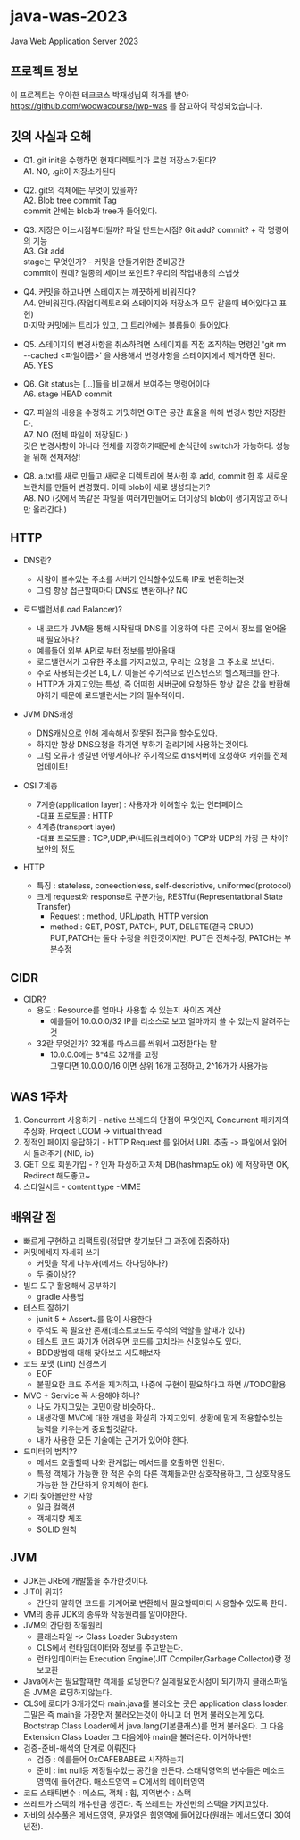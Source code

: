 # java-was-2023

Java Web Application Server 2023

## 프로젝트 정보 

이 프로젝트는 우아한 테크코스 박재성님의 허가를 받아 https://github.com/woowacourse/jwp-was 
를 참고하여 작성되었습니다.

## 깃의 사실과 오해
+ Q1. git init을 수행하면 현재디렉토리가 로컬 저장소가된다?   
A1. NO, .git이 저장소가된다   

+ Q2. git의 객체에는 무엇이 있을까?   
A2. Blob tree commit Tag   
commit 안에는 blob과 tree가 들어있다.   

+ Q3. 저장은 어느시점부터될까? 파일 만드는시점? Git add? commit? + 각 명령어의 기능   
A3. Git add    
stage는 무엇인가? - 커밋을 만들기위한 준비공간   
commit이 뭔데? 일종의 세이브 포인트? 우리의 작업내용의 스냅샷   

+ Q4. 커밋을 하고나면 스테이지는 깨끗하게 비워진다?   
A4. 안비워진다.(작업디렉토리와 스테이지와 저장소가 모두 같을때 비어있다고 표현)    
마지막 커밋에는 트리가 있고, 그 트리안에는 블롭들이 들어있다.   

+ Q5. 스테이지의 변경사항을 취소하려면 스테이지를 직접 조작하는 명령인 'git rm --cached <파일이름>' 을 사용해서 변경사항을 스테이지에서 제거하면 된다.   
A5. YES   

+ Q6. Git status는 [...]들을 비교해서 보여주는 명령어이다   
A6. stage HEAD commit   

+ Q7. 파일의 내용을 수정하고 커밋하면 GIT은 공간 효율을 위해 변경사항만 저장한다.   
A7. NO (전체 파일이 저장된다.)   
깃은 변경사항이 아니라 전체를 저장하기때문에 순식간에 switch가 가능하다. 성능을 위해 전체저장!    

+ Q8. a.txt를 새로 만들고 새로운 디렉토리에 복사한 후 add, commit 한 후 새로운 브랜치를 만들어 변경했다. 이때 blob이 새로 생성되는가?    
A8. NO (깃에서 똑같은 파일을 여러개만들어도 더이상의 blob이 생기지않고 하나만 올라간다.)    
## HTTP

* DNS란?   
  - 사람이 볼수있는 주소를 서버가 인식할수있도록 IP로 변환하는것   
  - 그럼 항상 접근할때마다 DNS로 변환하나? NO
   
* 로드밸런서(Load Balancer)?   
  - 내 코드가 JVM을 통해 시작될때 DNS를 이용하여 다른 곳에서 정보를 얻어올때 필요하다?   
  - 예를들어 외부 API로 부터 정보를 받아올때   
  - 로드밸런서가 고유한 주소를 가지고있고, 우리는 요청을 그 주소로 보낸다.    
  - 주로 사용되는것은 L4, L7. 이들은 주기적으로 인스턴스의 헬스체크를 한다.   
  - HTTP가 가지고있는 특성, 즉 어떠한 서버군에 요청하든 항상 같은 값을 반환해야하기 때문에 로드밸런서는 거의 필수적이다.
* JVM DNS캐싱
  - DNS캐싱으로 인해 계속해서 잘못된 접근을 할수도있다.
  - 하지만 항상 DNS요청을 하기엔 부하가 걸리기에 사용하는것이다.
  - 그럼 오류가 생길땐 어떻게하나? 주기적으로 dns서버에 요청하여 캐쉬를 전체업데이트!
* OSI 7계층
  - 7계층(application layer) : 사용자가 이해할수 있는 인터페이스   
    -대표 프로토콜 : HTTP
  - 4계층(transport layer)    
    -대표 프로토콜 : TCP,UDP,~~IP~~(네트워크레이어)
    TCP와 UDP의 가장 큰 차이? 보안의 정도
* HTTP
  - 특징 : stateless, coneectionless, self-descriptive, uniformed(protocol)
  - 크게 request와 response로 구분가능, RESTful(Representational State Transfer)
    + Request : method, URL/path, HTTP version
    * method : GET, POST, PATCH, PUT, DELETE(결국 CRUD)
      PUT,PATCH는 둘다 수정을 위한것이지만, PUT은 전체수정, PATCH는 부분수정
## CIDR

* CIDR?
  - 용도 : Resource를 얼마나 사용할 수 있는지 사이즈 계산     
    + 예를들어 10.0.0.0/32 IP를 리소스로 보고 얼마까지 쓸 수 있는지 알려주는것     
  - 32란 무엇인가? 32개를 마스크를 씌워서 고정한다는 말      
    + 10.0.0.0에는 8*4로 32개를 고정      
  그렇다면 10.0.0.0/16 이면 상위 16개 고정하고, 2^16개가 사용가능

## WAS 1주차

1. Concurrent 사용하기 - native 쓰레드의 단점이 무엇인지, Concurrent 패키지의 추상화, Project LOOM -> virtual thread   
2. 정적인 페이지 응답하기 - HTTP Request 를 읽어서 URL 추출 -> 파일에서 읽어서 돌려주기 (NID, io)
3. GET 으로 회원가입 - ? 인자 파싱하고 자체 DB(hashmap도 ok) 에 저장하면 OK, Redirect 해도좋고~
4. 스타일시트 - content type -MIME

## 배워갈 점
* 빠르게 구현하고 리팩토링(정답만 찾기보단 그 과정에 집중하자)
* 커밋메세지 자세히 쓰기
  - 커밋을 작게 나누자(메서드 하나당하나?)
  - 두 줄이상??
* 빌드 도구 활용해서 공부하기
  - gradle 사용법
* 테스트 잘하기
  - junit 5 + AssertJ를 많이 사용한다
  - 주석도 꼭 필요한 존재(테스트코드도 주석의 역할을 할때가 있다)
  - 테스트 코드 짜기가 어려우면 코드를 고치라는 신호일수도 있다.
  - BDD방법에 대해 찾아보고 시도해보자
* 코드 포맷 (Lint) 신경쓰기
  - EOF
  - 불필요한 코드 주석을 제거하고, 나중에 구현이 필요하다고 하면 //TODO활용
* MVC + Service 꼭 사용해야 하나?
  - 나도 가지고있는 고민이랑 비슷하다..
  - 내생각엔 MVC에 대한 개념을 확실히 가지고있되, 상황에 맡게 적용할수있는 능력을 키우는게 중요할것같다.
  - 내가 사용한 모든 기술에는 근거가 있어야 한다.
* 드미터의 법칙??
  - 메서드 호출할때 나와 관계없는 메서드를 호출하면 안된다.
  - 특정 객체가 가능한 한 적은 수의 다른 객체들과만 상호작용하고, 그 상호작용도 가능한 한 간단하게 유지해야 한다.
* 기타 찾아볼만한 사항
  - 일급 컬랙션
  - 객체지향 체조
  - SOLID 원칙

## JVM
 - JDK는 JRE에 개발툴을 추가한것이다.
 - JIT이 뭐지?
   * 간단히 말하면 코드를 기계어로 변환해서 필요할때마다 사용할수 있도록 한다.
 - VM의 종류 JDK의 종류와 작동원리를 알아야한다.
 - JVM의 간단한 작동원리
   * 클래스파일 -> Class Loader Subsystem
   * CLS에서 런타임데이터와 정보를 주고받는다.
   * 런타임데이터는 Execution Engine(JIT Compiler,Garbage Collector)랑 정보교환
 - Java에서는 필요할때만 객체를 로딩한다? 실제필요한시점이 되기까지 클래스파일은 JVM은 로딩하지않는다.
 - CLS에 로더가 3개가있다 main.java를 불러오는 곳은 application class loader.     
   그말은 즉 main을 가장먼저 불러오는것이 아니고 더 먼저 불러오는게 있다.    
   Bootstrap Class Loader에서 java.lang(기본클래스)를 먼저 불러온다.
   그 다음 Extension Class Loader 그 다음에야 main을 불러온다. 이거하나만!
 - 검증-준비-해석의 단계로 이뤄진다
   * 검증 : 예를들어 0xCAFEBABE로 시작하는지
   * 준비 : int null등 저장될수있는 공간을 만든다. 스태틱영역의 변수들은 메소드영역에 들어간다. 매소드영역 = C에서의 데이터영역
 - 코드 스태틱변수 : 메소드, 객체 : 힙, 지역변수 : 스택
 - 쓰레드가 스택의 개수만큼 생긴다. 즉 쓰레드는 자신만의 스택을 가지고있다.
 - 자바의 상수풀은 메서드영역, 문자열은 힙영역에 들어있다(원래는 메서드였다 30여년전).
